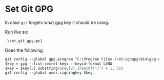 # Set Git GPG

In case `git` forgets what gpg key it should be using.

Run like so:

```ps
.\set_git_gpg.ps1
```

Does the following:

```ps
git config --global gpg.program "C:\Program Files (x86)\gnupg\bin\gpg.exe"
$key = gpg --list-secret-keys --keyid-format LONG
$key = $key[2].substring($key[2].indexOf("/") + 1, 16)
git config --global user.signingkey $key
```

